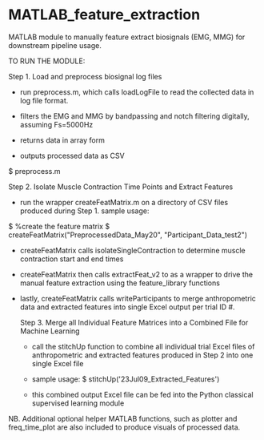 # MATLAB_feature_extraction
MATLAB module to manually feature extract biosignals (EMG, MMG) for downstream pipeline usage.

TO RUN THE MODULE:

Step 1. Load and preprocess biosignal log files

- run preprocess.m, which calls loadLogFile to read the collected data in log file format.

- filters the EMG and MMG by bandpassing and notch filtering digitally, assuming Fs=5000Hz

- returns data in array form

- outputs processed data as CSV

$ preprocess.m

Step 2. Isolate Muscle Contraction Time Points and Extract Features

- run the wrapper createFeatMatrix.m on a directory of CSV files produced during Step 1.
  sample usage:
  
$ %create the feature matrix
$ createFeatMatrix("PreprocessedData_May20", "Participant_Data_test2")

- createFeatMatrix calls isolateSingleContraction to determine muscle contraction start and end times

- createFeatMatrix then calls extractFeat_v2 to as a wrapper to drive the manual feature extraction using the feature_library functions

- lastly, createFeatMatrix calls writeParticipants to merge anthropometric data and extracted features into single Excel output per trial ID #.

  Step 3. Merge all Individual Feature Matrices into a Combined File for Machine Learning

   - call the stitchUp function to combine all individual trial Excel files of anthropometric and extracted features produced in Step 2 into one single Excel file
 
  - sample usage:
  $ stitchUp('23Jul09_Extracted_Features')

  - this combined output Excel file can be fed into the Python classical supervised learning module


NB. Additional optional helper MATLAB functions, such as plotter and freq_time_plot are also included to produce visuals of processed data.
